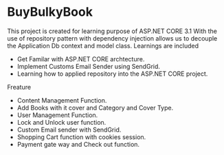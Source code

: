 # BuyBulkyBook

This project is created for learning purpose of ASP.NET CORE 3.1
With the use of repository pattern with dependency injection allows us to decouple the Application Db context and model class. 
Learnings are included
 - Get Familar with ASP.NET CORE archtecture.
 - Implement Customs Email Sender using SendGrid.
 - Learning how to applied repository into the ASP.NET CORE project.
 
 
Freature
- Content Management Function.
- Add Books with it cover and Category and Cover Type.
- User Management Function.
- Lock and Unlock user function.
- Custom Email sender with SendGrid.
- Shopping Cart function with cookies session.
- Payment gate way and Check out function.
